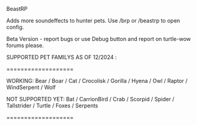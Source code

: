BeastRP

Adds more soundeffects to hunter pets.
Use /brp or /beastrp to open config.

Beta Version - report bugs or use Debug button and report on turtle-wow forums please.

SUPPORTED PET FAMILYS AS OF 12/2024 :

===================

WORKING: Bear / Boar / Cat / Crocolisk / Gorilla / Hyena / Owl / Raptor / WindSerpent / Wolf

NOT SUPPORTED YET: Bat / CarrionBird / Crab / Scorpid / Spider / Tallstrider / Turtle / Foxes / Serpents

===================